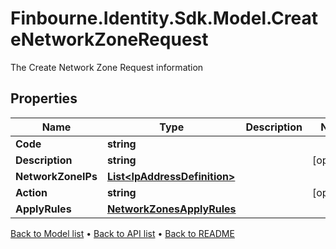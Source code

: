 # Finbourne.Identity.Sdk.Model.CreateNetworkZoneRequest
The Create Network Zone Request information

## Properties

Name | Type | Description | Notes
------------ | ------------- | ------------- | -------------
**Code** | **string** |  | 
**Description** | **string** |  | [optional] 
**NetworkZoneIPs** | [**List&lt;IpAddressDefinition&gt;**](IpAddressDefinition.md) |  | 
**Action** | **string** |  | [optional] 
**ApplyRules** | [**NetworkZonesApplyRules**](NetworkZonesApplyRules.md) |  | 

[Back to Model list](../README.md#documentation-for-models) &#8226; [Back to API list](../README.md#documentation-for-api-endpoints) &#8226; [Back to README](../README.md)

